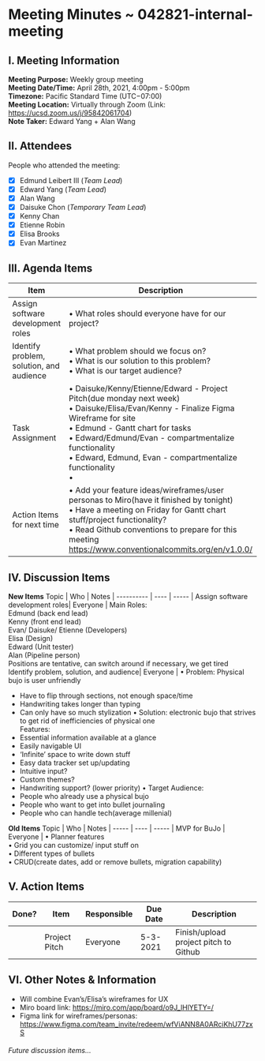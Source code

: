 # Meeting Minutes ~ 042821-internal-meeting
## I. Meeting Information
**Meeting Purpose:** Weekly group meeting  
**Meeting Date/Time:** April 28th, 2021, 4:00pm - 5:00pm   
**Timezone:** Pacific Standard Time (UTC−07:00)    
**Meeting Location:** Virtually through Zoom (Link: https://ucsd.zoom.us/j/95842061704)    
**Note Taker:** Edward Yang + Alan Wang    

## II. Attendees
People who attended the meeting:
- [x] Edmund Leibert III (*Team Lead*)
- [x] Edward Yang (*Team Lead*)
- [x] Alan Wang
- [x] Daisuke Chon (*Temporary Team Lead*)
- [x] Kenny Chan
- [x] Etienne Robin
- [x] Elisa Brooks
- [x] Evan Martinez

## III. Agenda Items

Item | Description
---- | ----
Assign software development roles | • What roles should everyone have for our project?<br>
Identify problem, solution, and audience | • What problem should we focus on?<br> • What is our solution to this problem? <br> • What is our target audience? <br> 
Task Assignment | • Daisuke/Kenny/Etienne/Edward - Project Pitch(due monday next week) <br> • Daisuke/Elisa/Evan/Kenny - Finalize Figma Wireframe for site <br> • Edmund - Gantt chart for tasks <br> • Edward/Edmund/Evan - compartmentalize functionality <br> • Edward, Edmund, Evan - compartmentalize functionality <br> •  
Action Items for next time | • Add your feature ideas/wireframes/user personas to Miro(have it finished by tonight) <br> • Have a meeting on Friday for Gantt chart stuff/project functionality? <br> • Read Github conventions to prepare for this meeting <br> https://www.conventionalcommits.org/en/v1.0.0/  


## IV. Discussion Items

**New Items**
Topic | Who  | Notes |
---------- | ---- | ----- |
Assign software development roles| Everyone | Main Roles:<br>
Edmund (back end lead)<br>
Kenny (front end lead)<br> 
Evan/ Daisuke/ Etienne (Developers)<br>
Elisa (Design)<br>
Edward (Unit tester)<br>
Alan (Pipeline person)<br>
Positions are tentative, can switch around if necessary, we get tired<br>
Identify problem, solution, and audience| Everyone | • Problem: Physical bujo is user unfriendly<br>
- Have to flip through sections, not enough space/time
- Handwriting takes longer than typing
- Can only have so much stylization
• Solution: electronic bujo that strives to get rid of inefficiencies of physical one<br>
Features:<br>
- Essential information available at a glance
- Easily navigable UI 
- ‘Infinite’ space to write down stuff
- Easy data tracker set up/updating
- Intuitive input?
- Custom themes? 
- Handwriting support? (lower priority) 
• Target Audience:<br>
- People who already use a physical bujo
- People who want to get into bullet journaling
- People who can handle tech(average millenial) 



**Old Items**
Topic | Who  | Notes |
----- | ---- | ----- |
MVP for BuJo | Everyone | • Planner features  <br> • Grid you can customize/ input stuff on <br> • Different types of bullets  <br> • CRUD(create dates, add or remove bullets, migration capability) <br>


## V. Action Items
| Done? | Item | Responsible  | Due Date  | Description  |
| ----- | ---- | ------------ | --------- | --------- |
|    | Project Pitch| Everyone | 5-3-2021  | Finish/upload project pitch to Github|

## VI. Other Notes & Information
- Will combine Evan’s/Elisa’s wireframes for UX 
- Miro board link: https://miro.com/app/board/o9J_lHlYETY=/
- Figma link for wireframes/personas: 
https://www.figma.com/team_invite/redeem/wfViANN8A0ARciKhU77zxS

###### Future discussion items...
